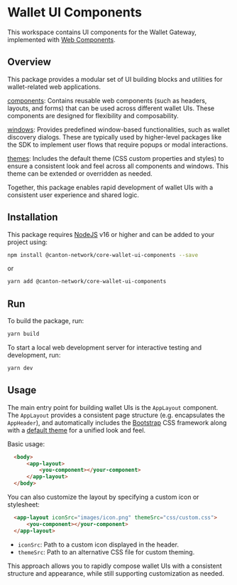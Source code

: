 # Wallet UI Components

This workspace contains UI components for the Wallet Gateway, implemented with [Web Components](https://www.webcomponents.org/introduction).

## Overview

This package provides a modular set of UI building blocks and utilities for wallet-related web applications.

[components](./src/components/): Contains reusable web components (such as headers, layouts, and forms) that can be used across different wallet UIs. These components are designed for flexibility and composability.

[windows](./src/windows/): Provides predefined window-based functionalities, such as wallet discovery dialogs. These are typically used by higher-level packages like the SDK to implement user flows that require popups or modal interactions.

[themes](./src/themes/): Includes the default theme (CSS custom properties and styles) to ensure a consistent look and feel across all components and windows. This theme can be extended or overridden as needed.

Together, this package enables rapid development of wallet UIs with a consistent user experience and shared logic.

## Installation

This package requires [NodeJS](https://nodejs.org/) v16 or higher and can be added to your project using:

```sh
npm install @canton-network/core-wallet-ui-components --save
```

or

```sh
yarn add @canton-network/core-wallet-ui-components
```

## Run

To build the package, run:

```sh
yarn build
```

To start a local web development server for interactive testing and development, run:

```sh
yarn dev
```

## Usage

The main entry point for building wallet UIs is the `AppLayout` component.
The `AppLayout` provides a consistent page structure (e.g. encapsulates the `AppHeader`), and automatically includes the [Bootstrap](https://getbootstrap.com/) CSS framework along with a [default theme](./themes/default.css) for a unified look and feel.

Basic usage:

```html
  <body>
      <app-layout>
          <you-component></your-component>
      </app-layout>
  </body>
```

You can also customize the layout by specifying a custom icon or stylesheet:

```html
  <app-layout iconSrc="images/icon.png" themeSrc="css/custom.css">
      <you-component></your-component>
  </app-layout>
```

- `iconSrc`: Path to a custom icon displayed in the header.
- `themeSrc`: Path to an alternative CSS file for custom theming.

This approach allows you to rapidly compose wallet UIs with a consistent structure and appearance, while still supporting customization as needed.
